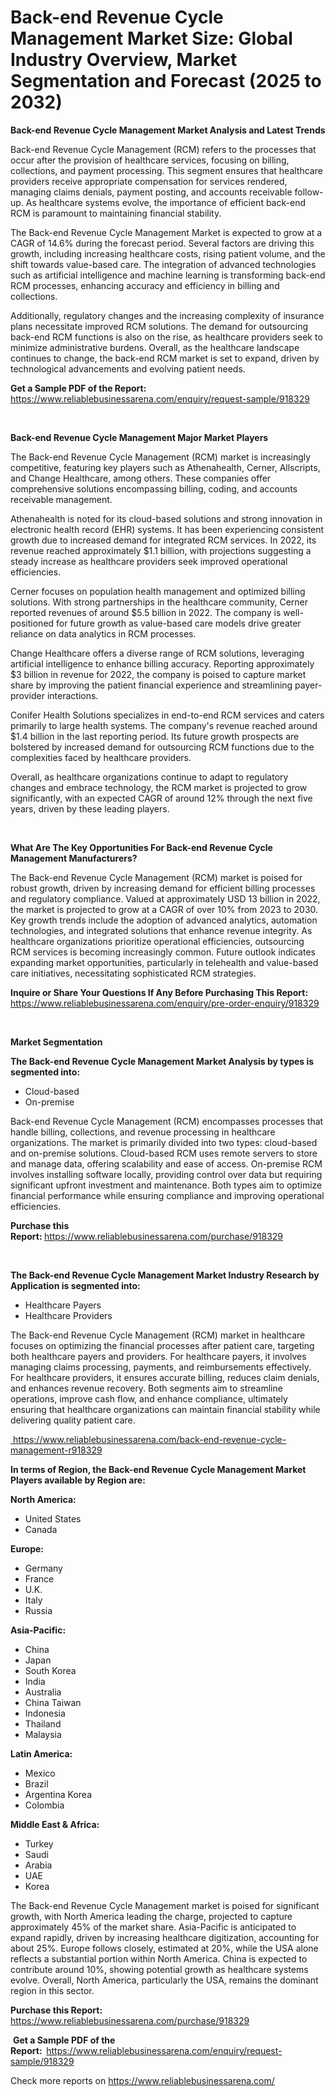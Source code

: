 <p><h1>Back-end Revenue Cycle Management Market Size: Global Industry Overview, Market Segmentation and Forecast (2025 to 2032)</h1></p><p><strong>Back-end Revenue Cycle Management Market Analysis and Latest Trends</strong></p>
<p><p>Back-end Revenue Cycle Management (RCM) refers to the processes that occur after the provision of healthcare services, focusing on billing, collections, and payment processing. This segment ensures that healthcare providers receive appropriate compensation for services rendered, managing claims denials, payment posting, and accounts receivable follow-up. As healthcare systems evolve, the importance of efficient back-end RCM is paramount to maintaining financial stability.</p><p>The Back-end Revenue Cycle Management Market is expected to grow at a CAGR of 14.6% during the forecast period. Several factors are driving this growth, including increasing healthcare costs, rising patient volume, and the shift towards value-based care. The integration of advanced technologies such as artificial intelligence and machine learning is transforming back-end RCM processes, enhancing accuracy and efficiency in billing and collections.</p><p>Additionally, regulatory changes and the increasing complexity of insurance plans necessitate improved RCM solutions. The demand for outsourcing back-end RCM functions is also on the rise, as healthcare providers seek to minimize administrative burdens. Overall, as the healthcare landscape continues to change, the back-end RCM market is set to expand, driven by technological advancements and evolving patient needs.</p></p>
<p><strong>Get a Sample PDF of the Report:&nbsp;</strong> <a href="https://www.reliablebusinessarena.com/enquiry/request-sample/918329?utm_campaign=3013&utm_medium=2&utm_source=Github&utm_content=ia&utm_term=11032025&utm_id=back-end-revenue-cycle-management">https://www.reliablebusinessarena.com/enquiry/request-sample/918329</a></p>
<p>&nbsp;</p>
<p><strong>Back-end Revenue Cycle Management Major Market Players</strong></p>
<p><p>The Back-end Revenue Cycle Management (RCM) market is increasingly competitive, featuring key players such as Athenahealth, Cerner, Allscripts, and Change Healthcare, among others. These companies offer comprehensive solutions encompassing billing, coding, and accounts receivable management.</p><p>Athenahealth is noted for its cloud-based solutions and strong innovation in electronic health record (EHR) systems. It has been experiencing consistent growth due to increased demand for integrated RCM services. In 2022, its revenue reached approximately $1.1 billion, with projections suggesting a steady increase as healthcare providers seek improved operational efficiencies.</p><p>Cerner focuses on population health management and optimized billing solutions. With strong partnerships in the healthcare community, Cerner reported revenues of around $5.5 billion in 2022. The company is well-positioned for future growth as value-based care models drive greater reliance on data analytics in RCM processes.</p><p>Change Healthcare offers a diverse range of RCM solutions, leveraging artificial intelligence to enhance billing accuracy. Reporting approximately $3 billion in revenue for 2022, the company is poised to capture market share by improving the patient financial experience and streamlining payer-provider interactions.</p><p>Conifer Health Solutions specializes in end-to-end RCM services and caters primarily to large health systems. The company's revenue reached around $1.4 billion in the last reporting period. Its future growth prospects are bolstered by increased demand for outsourcing RCM functions due to the complexities faced by healthcare providers.</p><p>Overall, as healthcare organizations continue to adapt to regulatory changes and embrace technology, the RCM market is projected to grow significantly, with an expected CAGR of around 12% through the next five years, driven by these leading players.</p></p>
<p>&nbsp;</p>
<p><strong>What Are The Key Opportunities For Back-end Revenue Cycle Management Manufacturers?</strong></p>
<p><p>The Back-end Revenue Cycle Management (RCM) market is poised for robust growth, driven by increasing demand for efficient billing processes and regulatory compliance. Valued at approximately USD 13 billion in 2022, the market is projected to grow at a CAGR of over 10% from 2023 to 2030. Key growth trends include the adoption of advanced analytics, automation technologies, and integrated solutions that enhance revenue integrity. As healthcare organizations prioritize operational efficiencies, outsourcing RCM services is becoming increasingly common. Future outlook indicates expanding market opportunities, particularly in telehealth and value-based care initiatives, necessitating sophisticated RCM strategies.</p></p>
<p><strong>Inquire or Share Your Questions If Any Before Purchasing This Report:</strong> <a href="https://www.reliablebusinessarena.com/enquiry/pre-order-enquiry/918329?utm_campaign=3013&utm_medium=2&utm_source=Github&utm_content=ia&utm_term=11032025&utm_id=back-end-revenue-cycle-management">https://www.reliablebusinessarena.com/enquiry/pre-order-enquiry/918329</a></p>
<p>&nbsp;</p>
<p><strong>Market Segmentation</strong></p>
<p><strong>The Back-end Revenue Cycle Management Market Analysis by types is segmented into:</strong></p>
<p><ul><li>Cloud-based</li><li>On-premise</li></ul></p>
<p><p>Back-end Revenue Cycle Management (RCM) encompasses processes that handle billing, collections, and revenue processing in healthcare organizations. The market is primarily divided into two types: cloud-based and on-premise solutions. Cloud-based RCM uses remote servers to store and manage data, offering scalability and ease of access. On-premise RCM involves installing software locally, providing control over data but requiring significant upfront investment and maintenance. Both types aim to optimize financial performance while ensuring compliance and improving operational efficiencies.</p></p>
<p><strong>Purchase this Report:&nbsp;</strong><a href="https://www.reliablebusinessarena.com/purchase/918329?utm_campaign=3013&utm_medium=2&utm_source=Github&utm_content=ia&utm_term=11032025&utm_id=back-end-revenue-cycle-management">https://www.reliablebusinessarena.com/purchase/918329</a></p>
<p>&nbsp;</p>
<p><strong>The Back-end Revenue Cycle Management Market Industry Research by Application is segmented into:</strong></p>
<p><ul><li>Healthcare Payers</li><li>Healthcare Providers</li></ul></p>
<p><p>The Back-end Revenue Cycle Management (RCM) market in healthcare focuses on optimizing the financial processes after patient care, targeting both healthcare payers and providers. For healthcare payers, it involves managing claims processing, payments, and reimbursements effectively. For healthcare providers, it ensures accurate billing, reduces claim denials, and enhances revenue recovery. Both segments aim to streamline operations, improve cash flow, and enhance compliance, ultimately ensuring that healthcare organizations can maintain financial stability while delivering quality patient care.</p></p>
<p><a href="https://www.reliablebusinessarena.com/back-end-revenue-cycle-management-r918329?utm_campaign=3013&utm_medium=2&utm_source=Github&utm_content=ia&utm_term=11032025&utm_id=back-end-revenue-cycle-management">&nbsp;https://www.reliablebusinessarena.com/back-end-revenue-cycle-management-r918329</a></p>
<p><strong>In terms of Region, the Back-end Revenue Cycle Management Market Players available by Region are:</strong></p>
<p>
    <p> <strong> North America: </strong>
        <ul>
            <li>United States</li>
            <li>Canada</li>
        </ul>
        </p> 
    <p> <strong> Europe: </strong>
        <ul>
            <li>Germany</li>
            <li>France</li>
            <li>U.K.</li>
            <li>Italy</li>
            <li>Russia</li>
        </ul>
        </p> 
    <p> <strong> Asia-Pacific: </strong>
        <ul>
            <li>China</li>
            <li>Japan</li>
            <li>South Korea</li>
            <li>India</li>
            <li>Australia</li>
            <li>China Taiwan</li>
            <li>Indonesia</li>
            <li>Thailand</li>
            <li>Malaysia</li>
        </ul>
        </p> 
    <p> <strong> Latin America: </strong>
        <ul>
            <li>Mexico</li>
            <li>Brazil</li>
            <li>Argentina Korea</li>
            <li>Colombia</li>
        </ul>
        </p> 
    <p> <strong> Middle East & Africa: </strong>
        <ul>
            <li>Turkey</li>
            <li>Saudi</li>
            <li>Arabia</li>
            <li>UAE</li>
            <li>Korea</li>
        </ul>
    </p>
    </p>
<p><p>The Back-end Revenue Cycle Management market is poised for significant growth, with North America leading the charge, projected to capture approximately 45% of the market share. Asia-Pacific is anticipated to expand rapidly, driven by increasing healthcare digitization, accounting for about 25%. Europe follows closely, estimated at 20%, while the USA alone reflects a substantial portion within North America. China is expected to contribute around 10%, showing potential growth as healthcare systems evolve. Overall, North America, particularly the USA, remains the dominant region in this sector.</p></p>
<p><strong>Purchase this Report: </strong><a href="https://www.reliablebusinessarena.com/purchase/918329?utm_campaign=3013&utm_medium=2&utm_source=Github&utm_content=ia&utm_term=11032025&utm_id=back-end-revenue-cycle-management">https://www.reliablebusinessarena.com/purchase/918329</a></p>
<p>&nbsp;<strong>Get a Sample PDF of the Report:&nbsp;&nbsp;</strong><a href="https://www.reliablebusinessarena.com/enquiry/request-sample/918329?utm_campaign=3013&utm_medium=2&utm_source=Github&utm_content=ia&utm_term=11032025&utm_id=back-end-revenue-cycle-management">https://www.reliablebusinessarena.com/enquiry/request-sample/918329</a></p>
<p><strong></strong></p>
<p>Check more reports on <a href="https://www.reliablebusinessarena.com/?utm_campaign=3013&utm_medium=2&utm_source=Github&utm_content=ia&utm_term=11032025&utm_id=back-end-revenue-cycle-management">https://www.reliablebusinessarena.com/</a></p>